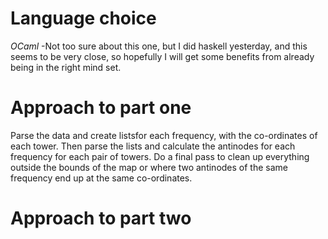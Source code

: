 # Language choice

*OCaml* -Not too sure about this one, but I did haskell yesterday, and this seems to be very close, so hopefully I will get some benefits from already being in the right mind set.

# Approach to part one

Parse the data and create listsfor each frequency, with the co-ordinates of each tower. Then parse the lists and calculate the antinodes for each frequency for each pair of towers. Do a final pass to clean up everything outside the bounds of the map or where two antinodes of the same frequency end up at the same co-ordinates.

# Approach to part two

